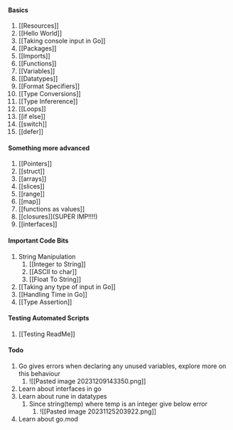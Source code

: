 #### Basics 
1) [[Resources]]
2) [[Hello World]]
3) [[Taking console input in Go]]
4) [[Packages]]
5) [[Imports]]
6) [[Functions]]
7) [[Variables]]
8) [[Datatypes]]
9) [[Format Specifiers]]
10) [[Type Conversions]]
11) [[Type Infererence]]
12) [[Loops]]
13) [[if else]]
14) [[switch]]
15) [[defer]]

#### Something more advanced
1) [[Pointers]]
2) [[struct]]
3) [[arrays]]
4) [[slices]]
5) [[range]]
6) [[map]]
7) [[functions as values]]
8) [[closures]](SUPER IMP!!!!) 
9) [[interfaces]]

#### Important Code Bits
1) String Manipulation
	1) [[Integer to String]]
	2) [[ASCII to char]]
	3) [[Float To String]]
2) [[Taking any type of input in Go]]
3) [[Handling Time in Go]]
4) [[Type Assertion]]

#### Testing Automated Scripts
1) [[Testing ReadMe]]
#### Todo
1) Go gives errors when declaring any unused variables, explore more on this behaviour
	1) ![[Pasted image 20231209143350.png]]
2) Learn about interfaces in go
3) Learn about rune in datatypes
	1) Since string(temp) where temp is an integer give below error
		1) ![[Pasted image 20231125203922.png]]
4) Learn about go.mod